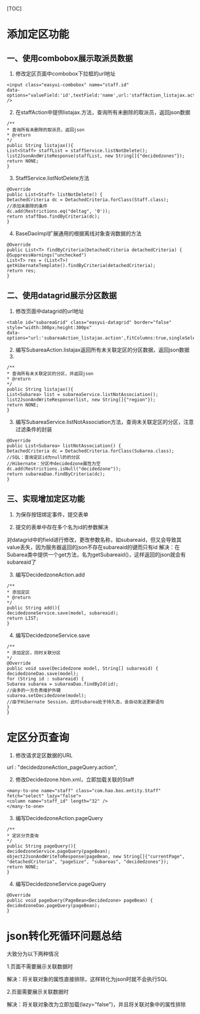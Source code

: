 [TOC]

# 添加定区功能

## 一、使用combobox展示取派员数据

1. 修改定区页面中combobox下拉框的url地址

```
<input class="easyui-combobox" name="staff.id" 
data-options="valueField:'id',textField:'name',url:'staffAction_listajax.action'" /> 
```

2. 在staffAction中提供listajax.方法，查询所有未删除的取派员，返回json数据

```
/**
* 查询所有未删除的取派员，返回json
* @return
*/
public String listajax(){
List<Staff> staffList = staffService.listNotDelete();
list2JsonAndWriteResponse(staffList, new String[]{"decidedzones"});
return NONE;
}
```


3. StaffService.listNotDelete方法

```
@Override
public List<Staff> listNotDelete() {
DetachedCriteria dc = DetachedCriteria.forClass(Staff.class);
//添加未删除的条件
dc.add(Restrictions.eq("deltag", '0'));
return staffDao.findByCriteria(dc);
}
```

4. BaseDaoImpl扩展通用的根据离线对象查询数据的方法

```
@Override
public List<T> findByCriteria(DetachedCriteria detachedCriteria) {
@SuppressWarnings("unchecked")
List<T> res = (List<T>) getHibernateTemplate().findByCriteria(detachedCriteria);
return res;
}
```


## 二、使用datagrid展示分区数据

1. 修改页面中datagrid的url地址

```
<table id="subareaGrid" class="easyui-datagrid" border="false" style="width:300px;height:300px" 
data-options="url:'subareaAction_listajax.action',fitColumns:true,singleSelect:false">
```

2. 编写SubareaAction.listajax返回所有未关联定区的分区数据，返回json数据
3. 
```
/**
* 查询所有未关联定区的分区，并返回json
* @return
*/
public String listajax(){
List<Subarea> list = subareaService.listNotAssociation();
list2JsonAndWriteResponse(list, new String[]{"region"});
return NONE;
}
```

3. 编写SubareaService.listNotAssociation方法，查询未关联定区的分区，注意过滤条件的封装

```
@Override
public List<Subarea> listNotAssociation() {
DetachedCriteria dc = DetachedCriteria.forClass(Subarea.class);
//SQL：查询定区id为null的的分区
//Hibernate：分区中decidedzone属性为空
dc.add(Restrictions.isNull("decidedzone"));
return subareaDao.findByCriteria(dc);
}
```


## 三、实现增加定区功能

1. 为保存按钮绑定事件，提交表单

2. 提交的表单中存在多个名为id的参数解决

对datagrid中的field进行修改，更改参数名称，如subareaid，但又会导致其value丢失，因为服务器返回的json不存在subareaid的键而只有id
解决：在Subarea类中提供一个get方法，名为getSubareaid()，这样返回的json就会有subareaid了

3. 编写DecidedzoneAction.add

```
/**
* 添加定区
* @return
*/
public String add(){
decidedzoneService.save(model, subareaid);
return LIST;
}
```

4. 编写DecidedzoneService.save

```
/**
* 添加定区，同时关联分区
*/
@Override
public void save(Decidedzone model, String[] subareaid) {
decidedzoneDao.save(model);
for (String id : subareaid) {
Subarea subarea = subareaDao.findById(id);
//由多的一方负责维护外键
subarea.setDecidedzone(model);
//由于Hibernate Session，此时subarea处于持久态，会自动发送更新语句
}
}
```

# 定区分页查询

1. 修改请求定区数据的URL

url : "decidedzoneAction_pageQuery.action",

2. 修改Decidedzone.hbm.xml，立即加载关联的Staff

```
<many-to-one name="staff" class="com.hao.bos.entity.Staff" fetch="select" lazy="false">
<column name="staff_id" length="32" />
</many-to-one>
```

3. 编写DecidedzoneAction.pageQuery

```
/**
* 定区分页查询
*/
public String pageQuery(){
decidedzoneService.pageQuery(pageBean);
object2JsonAndWriteToResponse(pageBean, new String[]{"currentPage", "detachedCriteria", "pageSize", "subareas", "decidedzones"});
return NONE;
}
```

4. 编写DecidedzoneService.pageQuery

```
@Override
public void pageQuery(PageBean<Decidedzone> pageBean) {
decidedzoneDao.pageQuery(pageBean);
}
```

# json转化死循环问题总结

大致分为以下两种情况

1.页面不需要展示关联数据时

解决：将关联对象的属性直接排除，这样转化为json时就不会执行SQL

2.页面需要展示关联数据时

解决：将关联对象改为立即加载(lazy="false")，并且将关联对象中的属性排除



